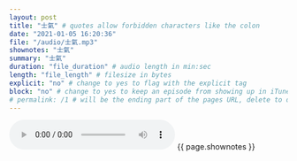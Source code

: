 ```yaml
---
layout: post
title: "士氣" # quotes allow forbidden characters like the colon
date: "2021-01-05 16:20:36"
file: "/audio/士氣.mp3"
shownotes: "士氣"
summary: "士氣"
duration: "file_duration" # audio length in min:sec
length: "file_length" # filesize in bytes
explicit: "no" # change to yes to flag with the explicit tag
block: "no" # change to yes to keep an episode from showing up in iTunes
# permalink: /1 # will be the ending part of the pages URL, delete to default to the title
---
```


<audio controls>
<source src="{{site.url}}{{site.baseurl}}{{ page.file }}" type="audio/x-mp3">
Your browser does not support the audio element.
</audio>
{{ page.shownotes }}

